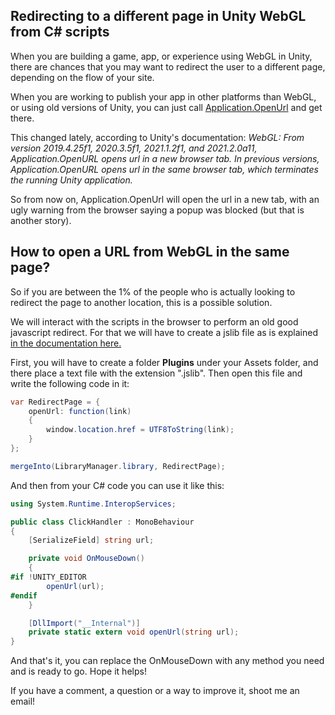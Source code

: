 ## Redirecting to a different page in Unity WebGL from C# scripts

When you are building a game, app, or experience using WebGL in Unity, there are chances that you may want to redirect the user to a different page, depending on the flow of your site.

When you are working to publish your app in other platforms than WebGL, or using old versions of Unity, you can just call <a href="https://docs.unity3d.com/ScriptReference/Application.OpenURL.html" target="_blank">Application.OpenUrl</a> and get there.

This changed lately, according to Unity's documentation: <i>WebGL: From version 2019.4.25f1, 2020.3.5f1, 2021.1.2f1, and 2021.2.0a11, Application.OpenURL opens url in a new browser tab. In previous versions, Application.OpenURL opens url in the same browser tab, which terminates the running Unity application.</i>

So from now on, Application.OpenUrl will open the url in a new tab, with an ugly warning from the browser saying a popup was blocked (but that is another story).

<h2>How to open a URL from WebGL in the same page?</h2>

So if you are between the 1% of the people who is actually looking to redirect the page to another location, this is a possible solution.

We will interact with the scripts in the browser to perform an old good javascript redirect. For that we will have to create a jslib file as is explained <a href="https://docs.unity3d.com/Manual/webgl-interactingwithbrowserscripting.html" target="_blank">in the documentation here.</a>

First, you will have to create a folder <b>Plugins</b> under your Assets folder, and there place a text file with the extension ".jslib". Then open this file and write the following code in it: 

```csharp
var RedirectPage = {
    openUrl: function(link)
    {
        window.location.href = UTF8ToString(link);
    }
};

mergeInto(LibraryManager.library, RedirectPage);
```

And then from your C# code you can use it like this:

```csharp
using System.Runtime.InteropServices;

public class ClickHandler : MonoBehaviour
{
    [SerializeField] string url;

    private void OnMouseDown()
    {
#if !UNITY_EDITOR
        openUrl(url);
#endif
    }

    [DllImport("__Internal")]
    private static extern void openUrl(string url);
}
```
And that's it, you can replace the OnMouseDown with any method you need and is ready to go. Hope it helps!

If you have a comment, a question or a way to improve it, shoot me an email!
